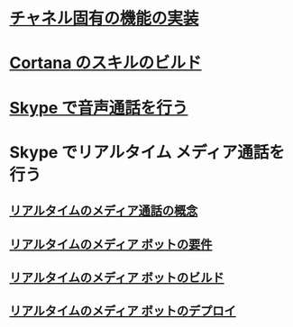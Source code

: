 # [チャネル固有の機能の実装](../dotnet/bot-builder-dotnet-channeldata.md)
# [Cortana のスキルのビルド](../dotnet/bot-builder-dotnet-cortana-skill.md)
# [Skype で音声通話を行う](../dotnet/bot-builder-dotnet-audio-calls.md)
# Skype でリアルタイム メディア通話を行う
## [リアルタイムのメディア通話の概念](../dotnet/bot-builder-dotnet-real-time-media-concepts.md)
## [リアルタイムのメディア ボットの要件](../dotnet/bot-builder-dotnet-real-time-media-requirements.md)
## [リアルタイムのメディア ボットのビルド](../dotnet/bot-builder-dotnet-real-time-audio-video-call-overview.md)
## [リアルタイムのメディア ボットのデプロイ](../dotnet/bot-builder-dotnet-real-time-deploy-visual-studio.md)
<!--This TOC is no longer used-->